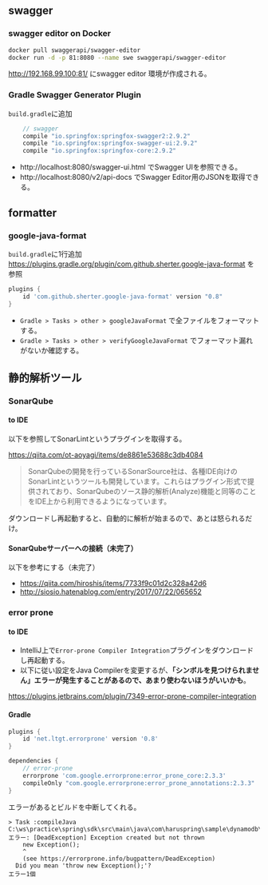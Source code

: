 ## swagger

### swagger editor on Docker

```sh
docker pull swaggerapi/swagger-editor
docker run -d -p 81:8080 --name swe swaggerapi/swagger-editor
```

http://192.168.99.100:81/ にswagger editor 環境が作成される。

### Gradle Swagger Generator Plugin

`build.gradle`に追加

```groovy
	// swagger
	compile "io.springfox:springfox-swagger2:2.9.2"
	compile "io.springfox:springfox-swagger-ui:2.9.2"
	compile "io.springfox:springfox-core:2.9.2"
```

- http://localhost:8080/swagger-ui.html でSwagger UIを参照できる。
- http://localhost:8080/v2/api-docs でSwagger Editor用のJSONを取得できる。

## formatter

### google-java-format

`build.gradle`に1行追加 https://plugins.gradle.org/plugin/com.github.sherter.google-java-format を参照

```groovy
plugins {
	id 'com.github.sherter.google-java-format' version "0.8"
}
```

- `Gradle > Tasks > other > googleJavaFormat` で全ファイルをフォーマットする。
- `Gradle > Tasks > other > verifyGoogleJavaFormat` でフォーマット漏れがないか確認する。

## 静的解析ツール

### SonarQube

#### to IDE

以下を参照してSonarLintというプラグインを取得する。

https://qiita.com/ot-aoyagi/items/de8861e53688c3db4084

> SonarQubeの開発を行っているSonarSource社は、各種IDE向けのSonarLintというツールも開発しています。これらはプラグイン形式で提供されており、SonarQubeのソース静的解析(Analyze)機能と同等のことをIDE上から利用できるようになっています。

ダウンロードし再起動すると、自動的に解析が始まるので、あとは怒られるだけ。

#### SonarQubeサーバーへの接続（未完了）

以下を参考にする（未完了）

- https://qiita.com/hiroshis/items/7733f9c01d2c328a42d6
- http://siosio.hatenablog.com/entry/2017/07/22/065652

### error prone

#### to IDE

- IntelliJ上で`Error-prone Compiler Integration`プラグインをダウンロードし再起動する。
- 以下に従い設定をJava Compilerを変更するが、**「シンボルを見つけられません」エラーが発生することがあるので、あまり使わないほうがいいかも**。

https://plugins.jetbrains.com/plugin/7349-error-prone-compiler-integration

#### Gradle

```groovy
plugins {
    id 'net.ltgt.errorprone' version '0.8'
}

dependencies {
    // error-prone
	errorprone 'com.google.errorprone:error_prone_core:2.3.3'
	compileOnly "com.google.errorprone:error_prone_annotations:2.3.3"
}
```

エラーがあるとビルドを中断してくれる。

```
> Task :compileJava
C:\ws\practice\spring\sdk\src\main\java\com\haruspring\sample\dynamodb\sdk\SdkApplication.java:11: エラー: [DeadException] Exception created but not thrown
    new Exception();
    ^
    (see https://errorprone.info/bugpattern/DeadException)
  Did you mean 'throw new Exception();'?
エラー1個
```

